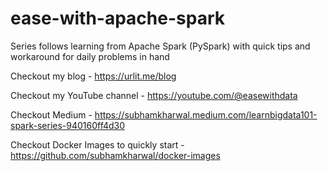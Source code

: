 # ease-with-apache-spark
Series follows learning from Apache Spark (PySpark) with quick tips and workaround for daily problems in hand

Checkout my blog - https://urlit.me/blog

Checkout my YouTube channel - https://youtube.com/@easewithdata

Checkout Medium - https://subhamkharwal.medium.com/learnbigdata101-spark-series-940160ff4d30

Checkout Docker Images to quickly start - https://github.com/subhamkharwal/docker-images
